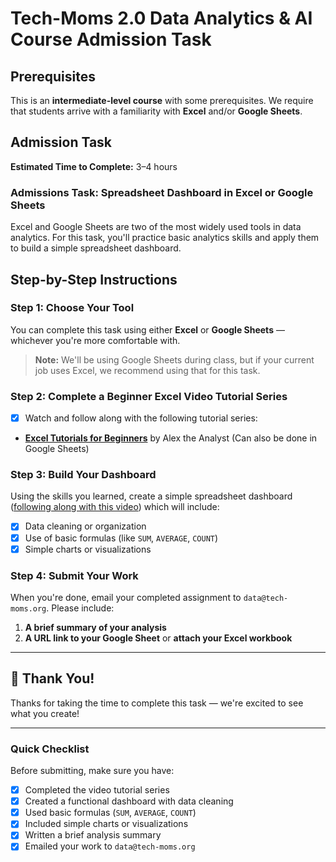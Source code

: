 # Tech-Moms 2.0 Data Analytics & AI Course Admission Task

## Prerequisites

This is an **intermediate-level course** with some prerequisites. We require that students arrive with a familiarity with **Excel** and/or **Google Sheets**.

## Admission Task

**Estimated Time to Complete:** 3–4 hours

### Admissions Task: Spreadsheet Dashboard in Excel or Google Sheets

Excel and Google Sheets are two of the most widely used tools in data analytics. For this task, you'll practice basic analytics skills and apply them to build a simple spreadsheet dashboard.

## Step-by-Step Instructions

### Step 1: Choose Your Tool

You can complete this task using either **Excel** or **Google Sheets** — whichever you're more comfortable with.

> **Note:** We'll be using Google Sheets during class, but if your current job uses Excel, we recommend using that for this task.

### Step 2: Complete a Beginner Excel Video Tutorial Series

- [x] Watch and follow along with the following tutorial series:

- **[Excel Tutorials for Beginners](https://www.youtube.com/playlist?list=PLUaB-1hjhk8Hyd5NiPQ9CND82vNodlFF5)** by Alex the Analyst (Can also be done in Google Sheets)

### Step 3: Build Your Dashboard

Using the skills you learned, create a simple spreadsheet dashboard ([following along with this video](https://www.youtube.com/watch?v=opJgMj1IUrc&list=PLUaB-1hjhk8Hyd5NiPQ9CND82vNodlFF5&index=7)) which will include:

- [x] Data cleaning or organization
- [x] Use of basic formulas (like `SUM`, `AVERAGE`, `COUNT`)
- [x] Simple charts or visualizations

### Step 4: Submit Your Work

When you're done, email your completed assignment to `data@tech-moms.org`. Please include:

1. **A brief summary of your analysis**
2. **A URL link to your Google Sheet** or **attach your Excel workbook**

---

## 🎉 Thank You!

Thanks for taking the time to complete this task — we're excited to see what you create!

---

### Quick Checklist

Before submitting, make sure you have:

- [x] Completed the video tutorial series
- [x] Created a functional dashboard with data cleaning
- [x] Used basic formulas (`SUM`, `AVERAGE`, `COUNT`)
- [x] Included simple charts or visualizations
- [x] Written a brief analysis summary
- [x] Emailed your work to `data@tech-moms.org`
